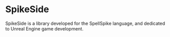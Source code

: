 # SpikeSide
SpikeSide is a library developed for the SpellSpike language, and dedicated to Unreal Engine game development.
